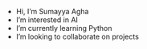 -  Hi, I’m Sumayya Agha
-  I’m interested in AI
-  I’m currently learning Python
-  I’m looking to collaborate on projects
  

<!---
SumayyaAgha/SumayyaAgha is a ✨ special ✨ repository because its `README.md` (this file) appears on your GitHub profile.
You can click the Preview link to take a look at your changes.
--->
